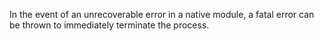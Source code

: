 
In the event of an unrecoverable error in a native module, a fatal error can be
thrown to immediately terminate the process.

